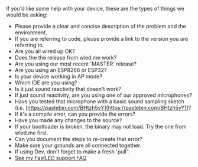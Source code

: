 If you'd like some help with your device, these are the types of things we would be asking:

* Please provide a clear and concise description of the problem and the environment.
* If you are referring to code, please provide a link to the version you are referring to.
* Are you all wired up OK?
* Does the the release from wled.me work?
* Are you using our most recent 'MASTER' release?
* Are you using an ESP8266 or ESP32?
* Is your device working in AP mode?
* Which IDE are you using?
* Is it just sound reactivity that doesn't work?
* If just sound reactivity, are you using one of our approved microphones?
* Have you tested that microphone with a basic sound sampling sketch (i.e. [https://pastebin.com/BHtzh5yY](https://pastebin.com/BHtzh5yY))?
* If it's a compile error, can you provide the errors?
* Have you made any changes to the source?
* If your bootloader is broken, the binary may not load. Try the one from wled.me first.
* Can you document the steps to re-create that error?
* Make sure your grounds are all connected together.
* If using Dev, don't forget to make a fresh 'pull'.
* [See my FastLED support FAQ](http://tuline.com/fastled-support-qa/)

